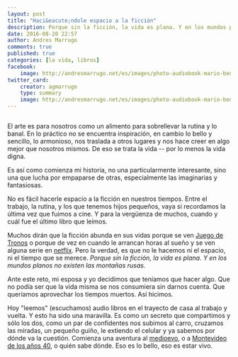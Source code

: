 ```yaml
---
layout: post
title: "Haci&eacute;ndole espacio a la ficción"
description: Porque sin la ficción, la vida es plana. Y en los mundos planos no existen las montañas rusas.
date: 2016-08-20 22:57
author: Andres Marrugo
comments: true
published: true
categories: [la vida, libros]
facebook:
    image: http://andresmarrugo.net/es/images/photo-audiobook-mario-benedetti.jpg
twitter_card:
    creator: agmarrugo
    type: summary
    image: http://andresmarrugo.net/es/images/photo-audiobook-mario-benedetti.jpg
---
```


<div class="aic" style="width:460px"><img src="http://andresmarrugo.net/es/images/photo-audiobook-mario-benedetti.jpg" alt="" width="" height="" border="0" /><br>
</div>

El arte es para nosotros como un alimento para sobrellevar la rutina y lo banal. En lo práctico no se encuentra inspiración, en cambio lo bello y sencillo, lo armonioso, nos traslada a otros lugares y nos hace creer en algo mejor que nosotros mismos. De eso se trata la vida -- por lo menos la vida digna. 

Es así como comienza mi historia, no una particularmente interesante, sino una que lucha por empaparse de otras, especialmente las imaginarias y fantasiosas. 

No es fácil hacerle espacio a la ficción en nuestros tiempos. Entre el trabajo, la rutina, y los que tenemos hijos pequeños, vaya si recordamos la última vez que fuimos a cine. Y para la vergüenza de muchos, cuando y cuál fue el último libro que leímos. 

Muchos dirán que la ficción abunda en sus vidas porque se ven [Juego de Tronos][got] o porque de vez en cuando le arrancan horas al sueño y se ven alguna serie en [netflix][netflix]. Pero la verdad, es que no le hacemos ni el espacio, ni el tiempo que se merece. *Porque sin la ficción, la vida es plana. Y en los mundos planos no existen las montañas rusas.* 

Ante este reto, mi esposa y yo decidimos que teníamos que hacer algo. Que no podía ser que la vida misma se nos consumiera sin darnos cuenta. Que queríamos aprovechar los tiempos muertos. Así hicimos. 

Hoy "leemos" (escuchamos) audio libros en el trayecto de casa al trabajo y vuelta. Y esto ha sido una maravilla. Es como un secreto que compartimos y sólo los dos, como un par de confidentes nos subimos al carro, cruzamos las miradas, un pequeño guiño, le extiendo el celular y ya sabemos por dónde va la cuestión. Comienza una aventura al [medioevo][rosa], o a [Montevideo de los años 40][benedetti], o quién sabe dónde. Eso es lo bello, eso es estar vivo.

[got]: http://www.imdb.com/title/tt0944947/ "Game of Thrones (TV Series 2011– ) - IMDb"
[netflix]: https://en.wikipedia.org/wiki/Netflix "Netflix - Wikipedia, the free encyclopedia"
[rosa]: http://www.audible.com/pd/Mysteries-Thrillers/El-nombre-de-la-rosa-The-Name-of-the-Rose-Audiobook/B012OVQZNS "El nombre de la rosa [The Name of the Rose] Audiobook | Umberto Eco | Audible.com"
[benedetti]: http://www.audible.com/pd/Fiction/Cuentos-escogidos-Selected-Stories-Audiobook/B018Y9DHGC/ref=a_search_c4_1_1_srTtl?qid=1471752823&sr=1-1 "Cuentos escogidos [Selected Stories] Audiobook | Mario Benedetti | Audible.com"